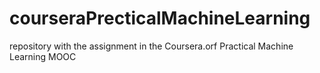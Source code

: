 courseraPrecticalMachineLearning
================================

repository with the assignment in the Coursera.orf Practical Machine Learning MOOC
